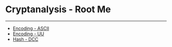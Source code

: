 # Cryptanalysis - Root Me
------------------------------
* [Encoding - ASCII](./Encoding-ASCII/README.md)
* [Encoding - UU](./Encoding-UU/README.md)
* [Hash - DCC](./Hash-DCC/README.md)
